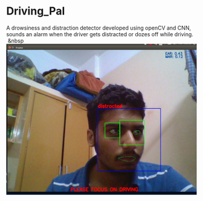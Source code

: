 # Driving_Pal
A drowsiness and distraction detector developed using openCV and CNN,
sounds an alarm when the driver gets distracted or dozes off while driving.
&nbsp;&nbsp
![image](https://github.com/mihir-yadav/Driving_Pal/blob/master/Demo/test_driver_distracted_cropped.png?raw=true) 
